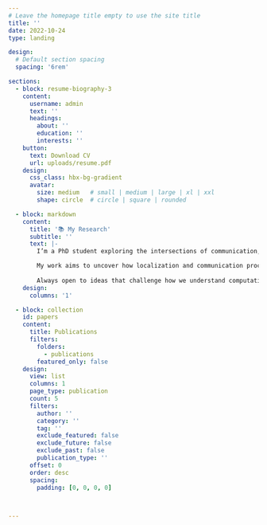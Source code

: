 ```yaml
---
# Leave the homepage title empty to use the site title
title: ''
date: 2022-10-24
type: landing

design:
  # Default section spacing
  spacing: '6rem'

sections:
  - block: resume-biography-3
    content:
      username: admin
      text: ''
      headings:
        about: ''
        education: ''
        interests: ''
    button:
      text: Download CV
      url: uploads/resume.pdf
    design:
      css_class: hbx-bg-gradient
      avatar:
        size: medium   # small | medium | large | xl | xxl
        shape: circle  # circle | square | rounded

  - block: markdown
    content:
      title: '📚 My Research'
      subtitle: ''
      text: |-
        I’m a PhD student exploring the intersections of communication, computation, and intelligence across scales from biological information transfer to memory and representation in computational neuroscience. 

        My work aims to uncover how localization and communication processes, whether in physical, biological, or neural systems, can give rise to efficient computation, adaptive learning, and collective intelligence. I combine mathematical modeling, machine learning, and theoretical neuroscience to develop frameworks that bridge biological communication and artificial information processing.
        
        Always open to ideas that challenge how we understand computation in nature and engineered systems. 🧠
    design:
      columns: '1'

  - block: collection
    id: papers
    content:
      title: Publications
      filters:
        folders:
          - publications
        featured_only: false
    design:
      view: list
      columns: 1
      page_type: publication
      count: 5
      filters:
        author: ''
        category: ''
        tag: ''
        exclude_featured: false
        exclude_future: false
        exclude_past: false
        publication_type: ''
      offset: 0
      order: desc
      spacing:
        padding: [0, 0, 0, 0]
  


---
```

